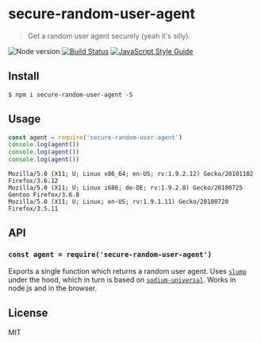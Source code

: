 # secure-random-user-agent

> Get a random user agent securely (yeah it's silly).

![Node version](https://img.shields.io/node/v/secure-random-user-agent.svg)
[![Build Status](https://travis-ci.org/ralphtheninja/secure-random-user-agent.svg?branch=master)](https://travis-ci.org/ralphtheninja/secure-random-user-agent)
[![JavaScript Style Guide](https://img.shields.io/badge/code_style-standard-brightgreen.svg)](https://standardjs.com)

## Install

```
$ npm i secure-random-user-agent -S
```

## Usage

```js
const agent = require('secure-random-user-agent')
console.log(agent())
console.log(agent())
console.log(agent())
```

```
Mozilla/5.0 (X11; U; Linux x86_64; en-US; rv:1.9.2.12) Gecko/20101102 Firefox/3.6.12
Mozilla/5.0 (X11; U; Linux i686; de-DE; rv:1.9.2.8) Gecko/20100725 Gentoo Firefox/3.6.8
Mozilla/5.0 (X11; U; Linux; en-US; rv:1.9.1.11) Gecko/20100720 Firefox/3.5.11
```

## API

### `const agent = require('secure-random-user-agent')`

Exports a single function which returns a random user agent. Uses [`slump`](https://github.com/ralphtheninja/slump) under the hood, which in turn is based on [`sodium-universal`](https://github.com/sodium-friends/sodium-universal#readme). Works in node.js and in the browser.

## License

MIT
